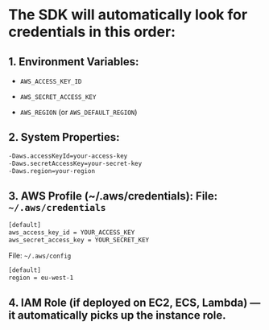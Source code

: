 # The SDK will automatically look for credentials in this order:

## 1. Environment Variables:

   * `AWS_ACCESS_KEY_ID`

   * `AWS_SECRET_ACCESS_KEY`

   * `AWS_REGION` (or `AWS_DEFAULT_REGION`)

##  2. System Properties:
~~~bash
-Daws.accessKeyId=your-access-key
-Daws.secretAccessKey=your-secret-key
-Daws.region=your-region
~~~

## 3. AWS Profile (~/.aws/credentials): File: `~/.aws/credentials`
~~~bash
[default]
aws_access_key_id = YOUR_ACCESS_KEY
aws_secret_access_key = YOUR_SECRET_KEY
~~~
File: `~/.aws/config`

~~~bash
[default]
region = eu-west-1
~~~

## 4. IAM Role (if deployed on EC2, ECS, Lambda) — it automatically picks up the instance role.